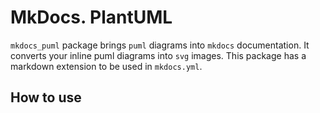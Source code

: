 # MkDocs. PlantUML

`mkdocs_puml` package brings `puml` diagrams into `mkdocs` documentation.
It converts your inline puml diagrams into `svg` images.
This package has a markdown extension to be used in `mkdocs.yml`.

## How to use
